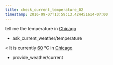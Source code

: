 ```yaml
---
title: check_current_temperature_02
timestamp: 2016-09-07T13:59:13.424451614-07:00
---
```


tell me the temperature in [Chicago](city)
* ask_current_weather/temperature

< It is currently [60](temperature) °C in [Chicago](city)
* provide_weather/current
